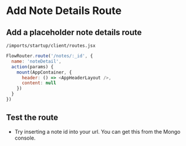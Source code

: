 # Add Note Details Route


## Add a placeholder note details route

``` /imports/startup/client/routes.jsx ```

```js
FlowRouter.route('/notes/:_id', {
  name: 'noteDetail',
  action(params) {
    mount(AppContainer, {
      header: () => <AppHeaderLayout />,
      content: null
    })
  }
})

```


## Test the route
- Try inserting a note id into your url.  You can get this from the Mongo console.